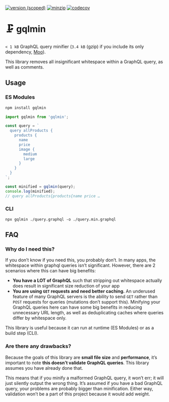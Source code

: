 [![version (scoped)](https://img.shields.io/npm/v/gqlmin.svg)](https://www.npmjs.com/package/gqlmin)
[![minzip](https://badgen.net/bundlephobia/minzip/gqlmin)](https://bundlephobia.com/gqlmin)
[![codecov](https://codecov.io/gh/drwpow/gqlmin/branch/master/graph/badge.svg)](https://codecov.io/gh/drwpow/gqlmin)

# 🗜 gqlmin

`< 1 kB` GraphQL query minifier (`3.4 kB` (gzip) if you include its only dependency, [Moo][moo]).

This library removes all insignificant whitespace within a GraphQL query, as well as comments.

## Usage

### ES Modules

```bash
npm install gqlmin
```

```js
import gqlmin from 'gqlmin';

const query = `
  query allProducts {
    products {
      name
      price
      image {
        medium
        large
      }
    }
  }
`;

const minified = gqlmin(query);
console.log(minified);
// query allProducts{products{name price …
```

### CLI

```
npx gqlmin ./query.graphql -o ./query.min.graphql
```

## FAQ

### Why do I need this?

If you don’t know if you need this, you probably don’t. In many apps, the whitespace within graphql
queries isn’t significant. However, there are 2 scenarios where this can have big benefits:

- **You have a LOT of GraphQL** such that stripping out whitespace actually does result in
  significant size reduction of your app
- **You are using `GET` requests and need better caching.** An underused feature of many GraphQL
  servers is the ability to send `GET` rather than `POST` requests for queries (mutations don’t
  support this). Minifying your GraphQL queries here can have some big benefits in reducing
  unnecessary URL length, as well as deduplicating caches where queries differ by whitespace only.

This library is useful because it can run at runtime (ES Modules) or as a build step (CLI).

### Are there any drawbacks?

Because the goals of this library are **small file size** and **performance**, it’s important to
note **this doesn’t validate GraphQL queries**. This library assumes you have already done that.

This means that if you minify a malformed GraphQL query, it won’t err; it will just silently output
the wrong thing. It’s assumed if you have a bad GraphQL query, your problems are probably bigger
than minification. Either way, validation won’t be a part of this project because it would add
weight.

[moo]: https://github.com/no-context/moo
